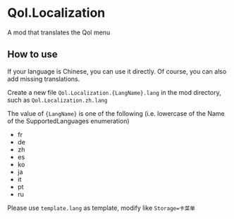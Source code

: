# Qol.Localization

A mod that translates the Qol menu

## How to use

If your language is Chinese, you can use it directly. Of course, you can also add missing translations.

Create a new file `Qol.Localization.{LangName}.lang` in the mod directory, such as `Qol.Localization.zh.lang`

The value of `{LangName}` is one of the following (i.e. lowercase of the Name of the SupportedLanguages enumeration)

- fr
- de
- zh
- es
- ko
- ja
- it
- pt
- ru

Please use `template.lang` as template, modify like `Storage=卡菜单`
